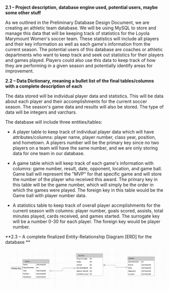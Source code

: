 **2.1 – Project description, database engine used, potential users, maybe some other stuff**

As we outlined in the Preliminary Database Design Document, we are creating an athletic team database. We will be using MySQL to store and manage this data that will be keeping track of statistics for the Loyola Marymount Women's soccer team. These statistics will include all players and their key information as well as each game's information from the current season. The potential users of this database are coaches or athletic departments who want to keep track and seek out statistics for their players and games played. Players could also use this data to keep track of how they are performing in a given season and potentially identify areas for improvement.  

**2.2 – Data Dictionary, meaning a bullet list of the final tables/columns with a complete description of each**

The data stored will be individual player data and statistics. This will be data about each player and their accomplishments for the current soccer season. The season's game data and results will also be stored. The type of data will be integers and varchars. 


The database will include three entities/tables: 

- A player table to keep track of individual player data which will have attributes/columns: player name, player number, class year, position, and hometown. A players number will be the primary key since no two players on a team will have the same number, and we are only storing data for one team in our database.

- A game table which will keep track of each game's information with columns: game number, result, date, opponent, location, and game ball. Game ball will represent the "MVP" for that specific game and will store the number of the player who received this award. The primary key in this table will be the game number, which will simply be the order in which the games were played. The foreign key in this table would be the Game ball with player number data. 

- A statistics table to keep track of overall player accmplishments for the current season with columns: player number, goals scored, assists, total minutes played, cards received, and games started. The surrogate key will be a number 0-30 for each player. The foreign key would be player number.

**2.3 – A complete finalized Entity-Relationship Diagram [ERD] for the database **

![](https://github.com/liamnamba/CMSI486/blob/master/Project/new-erd.png)
 


